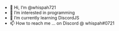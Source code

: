 - 👋 Hi, I’m @whispah721
- 👀 I’m interested in programming
- 🌱 I’m currently learning DiscordJS
- 📫 How to reach me ... on Discord @ whispah#0721
<!---
whispah721/whispah721 is a ✨ special ✨ repository because its `README.md` (this file) appears on your GitHub profile.
You can click the Preview link to take a look at your changes.
--->
